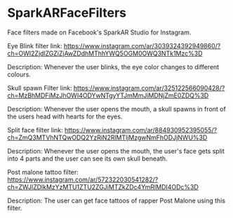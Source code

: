 # SparkARFaceFilters
Face filters made on Facebook's SparkAR Studio for Instagram.

Eye Blink filter link: https://www.instagram.com/ar/3039324392949860/?ch=OWI2ZjdlZGZiZjAwZDdhMThhYWQ5OGM0OWQ3NTk1Mzc%3D

Description: Whenever the user blinks, the eye color changes to different colours.

Skull spawn Filter link: https://www.instagram.com/ar/325122566090428/?ch=MzBhMDFiMzJhOWI4ODYwNTgyYTJmMmJiMDNjZmE0ZDQ%3D

Description: Whenever the user opens the mouth, a skull spawns in front of the users head with hearts for the eyes.

Split face filter link: https://www.instagram.com/ar/884930952395055/?ch=ZmQ3MTVhNTQwODQ2YzRiN2RlMTljMzgwNmFhODJjNWU%3D

Description: Whenever the user opens the mouth, the user's face gets split into 4 parts and the user can see its own skull beneath.

Post malone tattoo filter: https://www.instagram.com/ar/572322030541282/?ch=ZWJlZDlkMzYzMTU1ZTU2ZGJiMTZkZDc4YmRlMDI4ODc%3D

Description: The user can get face tattoos of rapper Post Malone using this filter.
